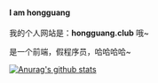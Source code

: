 #### I am hongguang

我的个人网站是：**hongguang.club** 哦~

是一个前端，假程序员，哈哈哈哈~

[![Anurag's github stats](https://github-readme-stats.vercel.app/api?username=hongguang-alt)](https://github.com/anuraghazra/github-readme-stats)
